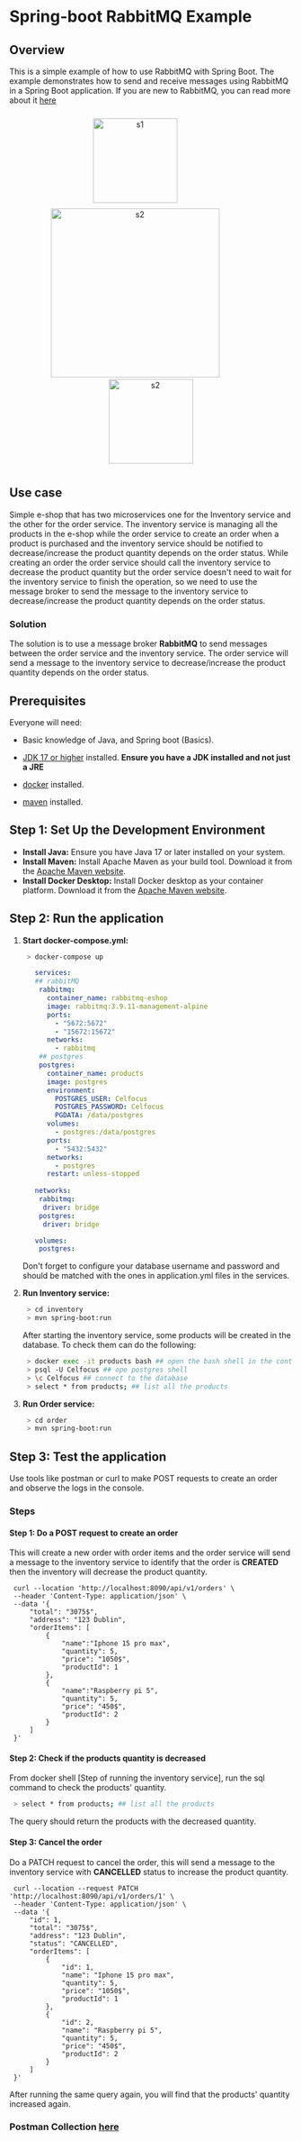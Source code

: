 # Spring-boot RabbitMQ Example

## Overview

This is a simple example of how to use RabbitMQ with Spring Boot. The example demonstrates how to send and receive
messages using RabbitMQ in a Spring Boot application. If you are new to RabbitMQ, you can read more about it [here](RabbitMQ.md)

<p align="center" style="padding:10px;">
  <reportTable style="width: 80%;">
    <tr>
    <td><img src="assets/spring-icon.png" style="margin-bottom:10px;"  width="150px" alt="s1"></td>
    <td>&nbsp;&nbsp;&nbsp;&nbsp;&nbsp;&nbsp;&nbsp;&nbsp;&nbsp;&nbsp;&nbsp;&nbsp;&nbsp;</td>
    <td><img src="assets/rabbitmq-icon.png" alt="s2" width="300px"></td>
    <td>&nbsp;&nbsp;&nbsp;&nbsp;&nbsp;&nbsp;&nbsp;&nbsp;&nbsp;&nbsp;&nbsp;&nbsp;&nbsp;</td>
    <td><img src="assets/postgresql-icon-.png" alt="s2" width="150px"></td>
    </tr>
  </reportTable>
</p>

## Use case

Simple e-shop that has two microservices one for the Inventory service and the other for the order service. The
inventory service is managing all the products in the e-shop while the order service to create an order when a product
is purchased and the inventory service should be notified to decrease/increase the product quantity depends on the order
status.
While creating an order the order service should call the inventory service to decrease the product quantity but the
order service doesn't need to wait for the inventory service to finish the operation, so we need to use the message
broker to send the message to the inventory service to decrease/increase the product quantity depends on the order
status.

### Solution

The solution is to use a message broker **RabbitMQ** to send messages between the order service and the inventory
service. The order service will send a message to the inventory service to decrease/increase the product quantity
depends on the order status.

## Prerequisites

Everyone will need:

- Basic knowledge of Java, and Spring boot (Basics).

- [JDK 17 or higher](https://openjdk.java.net/install/index.html) installed. **Ensure you have a JDK installed and not
  just a JRE**
- [docker](https://docs.docker.com/install/) installed.
- [maven](https://maven.apache.org/install.html) installed.

## Step 1: Set Up the Development Environment

- **Install Java:** Ensure you have Java 17 or later installed on your system.
- **Install Maven:** Install Apache Maven as your build tool. Download it from
  the [Apache Maven website](https://maven.apache.org/download.cgi).
- **Install Docker Desktop:** Install Docker desktop as your container platform. Download it from
  the [Apache Maven website](https://www.docker.com/products/docker-desktop/).

## Step 2: Run the application

1. **Start docker-compose.yml:**

   ```bash
    > docker-compose up      
   ```
   ```yml
      services:
      ## rabbitMQ
       rabbitmq:
         container_name: rabbitmq-eshop
         image: rabbitmq:3.9.11-management-alpine
         ports:
           - "5672:5672"
           - "15672:15672"
         networks:
           - rabbitmq
       ## postgres
       postgres:
         container_name: products
         image: postgres
         environment:
           POSTGRES_USER: Celfocus
           POSTGRES_PASSWORD: Celfocus
           PGDATA: /data/postgres
         volumes:
           - postgres:/data/postgres
         ports:
           - "5432:5432"
         networks:
           - postgres
         restart: unless-stopped
      
      networks:
       rabbitmq:
        driver: bridge
       postgres:
        driver: bridge

      volumes:
       postgres: 
   ```
    Don't forget to configure your database username and password and should be matched with the ones in application.yml files in the services.
2. **Run Inventory service:**

   ```bash
    > cd inventory
    > mvn spring-boot:run      
   ```
   
    After starting the inventory service, some products will be created in the database. To check them can do the following:
    
   ```bash
    > docker exec -it products bash ## open the bash shell in the container
    > psql -U Celfocus ## ope postgres shell 
    > \c Celfocus ## connect to the database
    > select * from products; ## list all the products
   ``` 
3. **Run Order service:**

   ```bash
    > cd order
    > mvn spring-boot:run      
   ```

## Step 3: Test the application

Use tools like postman or curl to make POST requests to create an order and observe the logs in the console.

### Steps 

#### Step 1: Do a POST request to create an order
    
This will create a new order with order items and the order service will send a message to the inventory service to identify that the order is **CREATED** then the inventory will decrease the product quantity.

   ```cURL
    curl --location 'http://localhost:8090/api/v1/orders' \
    --header 'Content-Type: application/json' \
    --data '{
        "total": "3075$",
        "address": "123 Dublin",
        "orderItems": [
            {
                "name":"Iphone 15 pro max",
                "quantity": 5,
                "price": "1050$",
                "productId": 1
            },
            {
                "name":"Raspberry pi 5",
                "quantity": 5,
                "price": "450$",
                "productId": 2
            }
        ]
    }'
   ```
#### Step 2: Check if the products quantity is decreased
From docker shell [Step of running the inventory service], run the sql command to check the products' quantity.
    
   ```bash
    > select * from products; ## list all the products
   ```
The query should return the products with the decreased quantity.

#### Step 3: Cancel the order
Do a PATCH request to cancel the order, this will send a message to the inventory service with **CANCELLED** status to increase the product quantity.

   ```cURL
    curl --location --request PATCH 'http://localhost:8090/api/v1/orders/1' \
    --header 'Content-Type: application/json' \
    --data '{
        "id": 1,
        "total": "3075$",
        "address": "123 Dublin",
        "status": "CANCELLED",
        "orderItems": [
            {
                "id": 1,
                "name": "Iphone 15 pro max",
                "quantity": 5,
                "price": "1050$",
                "productId": 1
            },
            {
                "id": 2,
                "name": "Raspberry pi 5",
                "quantity": 5,
                "price": "450$",
                "productId": 2
            }
        ]
    }'
   ```  
After running the same query again, you will find that the products' quantity increased again.

### Postman Collection [here](./rabbitMQ-example.postman_collection.json)
